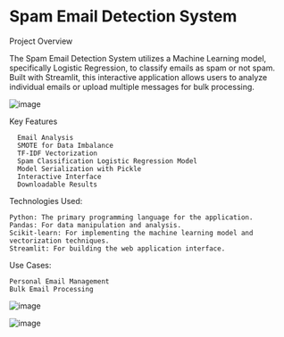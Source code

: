 # Spam Email Detection System

Project Overview

The Spam Email Detection System utilizes a Machine Learning model, specifically Logistic Regression, to classify emails as spam or not spam. Built with Streamlit, this interactive application allows users to analyze individual emails or upload multiple messages for bulk processing.

![image](https://github.com/user-attachments/assets/d38a62aa-8f90-4b2b-a923-4f31edf93e77)

Key Features

      Email Analysis
      SMOTE for Data Imbalance
      TF-IDF Vectorization
      Spam Classification Logistic Regression Model
      Model Serialization with Pickle
      Interactive Interface
      Downloadable Results

Technologies Used:

    Python: The primary programming language for the application.
    Pandas: For data manipulation and analysis.
    Scikit-learn: For implementing the machine learning model and vectorization techniques.
    Streamlit: For building the web application interface.

Use Cases:

    Personal Email Management
    Bulk Email Processing

![image](https://github.com/user-attachments/assets/a4339f78-df2c-42de-89d0-896af0e3160a)

![image](https://github.com/user-attachments/assets/ec8afde0-63cb-4f2e-93b1-a9db8f20d049)
    
